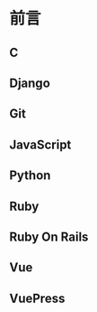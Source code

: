 # 前言

## C

## Django

## Git

## JavaScript

## Python

## Ruby

## Ruby On Rails

## Vue

## VuePress
